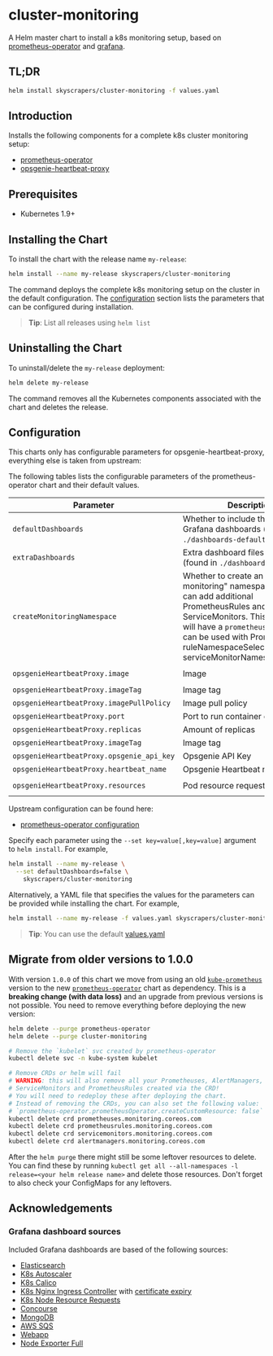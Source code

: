 # cluster-monitoring

A Helm master chart to install a k8s monitoring setup, based on [prometheus-operator](https://github.com/coreos/prometheus-operator) and [grafana](https://grafana.com/).

## TL;DR

```sh
helm install skyscrapers/cluster-monitoring -f values.yaml
```

## Introduction

Installs the following components for a complete k8s cluster monitoring setup:

- [prometheus-operator](https://github.com/helm/charts/tree/master/stable/prometheus-operator)
- [opsgenie-heartbeat-proxy](https://github.com/traum-ferienwohnungen/opsgenie-heartbeat-proxy)

## Prerequisites

- Kubernetes 1.9+

## Installing the Chart

To install the chart with the release name `my-release`:

```sh
helm install --name my-release skyscrapers/cluster-monitoring
```

The command deploys the complete k8s monitoring setup on the cluster in the default configuration. The [configuration](#configuration) section lists the parameters that can be configured during installation.

> **Tip**: List all releases using `helm list`

## Uninstalling the Chart

To uninstall/delete the `my-release` deployment:

```sh
helm delete my-release
```

The command removes all the Kubernetes components associated with the chart and deletes the release.

## Configuration

This charts only has configurable parameters for opsgenie-heartbeat-proxy, everything else is taken from upstream:

The following tables lists the configurable parameters of the prometheus-operator chart and their default values.

| Parameter                                 | Description                                                                                                                                                                                                                                                              | Default                              |
| ----------------------------------------- | ------------------------------------------------------------------------------------------------------------------------------------------------------------------------------------------------------------------------------------------------------------------------ | ------------------------------------ |
| `defaultDashboards`                       | Whether to include the default Grafana dashboards (found in `./dashboards-default`)                                                                                                                                                                                      | `true`                               |
| `extraDashboards`                         | Extra dashboard files to include (found in `./dashboards-extra`)                                                                                                                                                                                                         | `[]`                                 |
| `createMonitoringNamespace`               | Whether to create an "application-monitoring" namespace where you can add additional PrometheusRules and/or ServiceMonitors. This namespace will have a `prometheus` label, which can be used with Prometheus' ruleNamespaceSelector and serviceMonitorNamespaceSelector | `false`                              |
| `opsgenieHeartbeatProxy.image`            | Image                                                                                                                                                                                                                                                                    | `traumfewo/opsgenie-heartbeat-proxy` |
| `opsgenieHeartbeatProxy.imageTag`         | Image tag                                                                                                                                                                                                                                                                | `v0.0.2`                             |
| `opsgenieHeartbeatProxy.imagePullPolicy`  | Image pull policy                                                                                                                                                                                                                                                        | `IfNotPresent`                       |
| `opsgenieHeartbeatProxy.port`             | Port to run container on                                                                                                                                                                                                                                                 | `8080`                               |
| `opsgenieHeartbeatProxy.replicas`         | Amount of replicas                                                                                                                                                                                                                                                       | `3`                                  |
| `opsgenieHeartbeatProxy.imageTag`         | Image tag                                                                                                                                                                                                                                                                | `v0.0.2`                             |
| `opsgenieHeartbeatProxy.opsgenie_api_key` | Opsgenie API Key                                                                                                                                                                                                                                                         | `""`                                 |
| `opsgenieHeartbeatProxy.heartbeat_name`   | Opsgenie Heartbeat name                                                                                                                                                                                                                                                  | `""`                                 |
| `opsgenieHeartbeatProxy.resources`        | Pod resource requests & limits                                                                                                                                                                                                                                           | `CPU: 128m, Memory: 128Mi`           |

Upstream configuration can be found here:

- [prometheus-operator configuration](https://github.com/helm/charts/tree/master/stable/prometheus-operator#configuration)

Specify each parameter using the `--set key=value[,key=value]` argument to `helm install`. For example,

```sh
helm install --name my-release \
  --set defaultDashboards=false \
    skyscrapers/cluster-monitoring
```

Alternatively, a YAML file that specifies the values for the parameters can be provided while installing the chart. For example,

```sh
helm install --name my-release -f values.yaml skyscrapers/cluster-monitoring
```

> **Tip**: You can use the default [values.yaml](values.yaml)

## Migrate from older versions to 1.0.0

With version `1.0.0` of this chart we move from using an old [`kube-prometheus`](https://github.com/coreos/prometheus-operator/tree/master/helm) version to the new [`prometheus-operator`](https://github.com/helm/charts/tree/master/stable/prometheus-operator) chart as dependency. This is a **breaking change (with data loss)** and an upgrade from previous versions is not possible. You need to remove everything before deploying the new version:

```sh
helm delete --purge prometheus-operator
helm delete --purge cluster-monitoring

# Remove the `kubelet` svc created by prometheus-operator
kubectl delete svc -n kube-system kubelet

# Remove CRDs or helm will fail
# WARNING: this will also remove all your Prometheuses, AlertManagers,
# ServiceMonitors and PrometheusRules created via the CRD!
# You will need to redeploy these after deploying the chart.
# Instead of removing the CRDs, you can also set the following value:
# `prometheus-operator.prometheusOperator.createCustomResource: false`
kubectl delete crd prometheuses.monitoring.coreos.com
kubectl delete crd prometheusrules.monitoring.coreos.com
kubectl delete crd servicemonitors.monitoring.coreos.com
kubectl delete crd alertmanagers.monitoring.coreos.com
```

After the `helm purge` there might still be some leftover resources to delete. You can find these by running `kubectl get all --all-namespaces -l release=<your helm release name>` and delete those resources. Don't forget to also check your ConfigMaps for any leftovers.

## Acknowledgements

### Grafana dashboard sources

Included Grafana dashboards are based of the following sources:

- [Elasticsearch](https://grafana.com/dashboards/4358)
- [K8s Autoscaler](https://grafana.com/dashboards/3831)
- [K8s Calico](https://grafana.com/dashboards/3244)
- [K8s Nginx Ingress Controller](https://grafana.com/dashboards/6927) with [certificate expiry](https://grafana.com/dashboards/6927)
- [K8s Node Resource Requests](https://github.com/coreos/prometheus-operator/blob/master/helm/grafana/dashboards/kubernetes-resource-requests-dashboard.json)
- [Concourse](https://github.com/bosh-prometheus/prometheus-boshrelease/tree/master/jobs/grafana_dashboards/templates)
- [MongoDB](https://grafana.com/dashboards/2583)
- [AWS SQS](https://grafana.com/dashboards/584)
- [Webapp](https://grafana.com/dashboards/3816)
- [Node Exporter Full](https://grafana.com/grafana/dashboards/1860)
